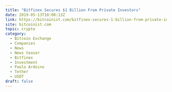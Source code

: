 ```yaml
---
title: "Bitfinex Secures $1 Billion From Private Investors"
date: 2019-05-13T10:00:13Z
link: https://bitcoinist.com/bitfinex-secures-1-billion-from-private-investors/?utm_medium=RSS&utm_source=hune
site: bitcoinist.com
topic: crypto
category:
  - Bitcoin Exchange
  - Companies
  - News
  - News teaser
  - Bitfinex
  - Investment
  - Paolo Ardoino
  - Tether
  - USDT
draft: false
---
```

